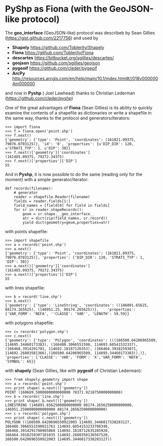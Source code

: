 PyShp as Fiona (with the GeoJSON-like protocol)
=================================================

The __geo_interface__ (GeoJSON-like) protocol was describeb by Sean Gillies (https://gist.github.com/2217756) and used by

* **Shapely** https://github.com/Toblerity/Shapely
* **Fiona**  https://github.com/Toblerity/Fiona
* **descartes** https://bitbucket.org/sgillies/descartes/
* **geojson** https://github.com/sgillies/geojson
* **pygeoif** https://github.com/cleder/pygeoif
* **ArcPy** http://resources.arcgis.com/en/help/main/10.1/index.html#//018v0000004m000000

and now in **Pyshp** ( Joel Lawhead) thanks to Christian Lederman (https://github.com/cleder/pyshp)  

One of the great advantages of **Fiona** (Sean Gillies) is its ability to quickly examine the contents of a shapefile as dictionaries or write a shapefile in the same way, thanks to the protocol and generators/iterators:

    >>> import fiona   
    >>> f = fiona.open('point.shp')  
    >>> f.next()  
    {'geometry': {'type': 'Point', 'coordinates': (161821.09375, 79076.0703125)}, 'id': '0', 'properties': {u'DIP_DIR': 120, u'STRATI_TYP': 1, u'DIP': 30}}
    >>> f.next()['geometry']['coordinates']  
    (161485.09375, 79272.34375)  
    >>> f.next()['properties']['DIP']  
    55  


And in **Pyshp**, it is now possible to do the same (reading only for the moment) with a simple generator/iterator:

    def records(filename):  
        # generator 
        reader = shapefile.Reader(filename)  
        fields = reader.fields[1:]  
        field_names = [field[0] for field in fields]  
        for sr in reader.shapeRecords():  
            geom = sr.shape.__geo_interface__  
            atr = dict(zip(field_names, sr.record))  
            yield dict(geometry=geom,properties=atr)    
        
with points shapefile: 

    >>> import shapefile
    >>> a = records('point.shp')
    >>> a.next()
    {'geometry': {'type': 'Point', 'coordinates': (161821.09375, 79076.0703125)}, 'properties': {'DIP_DIR': 120, 'STRATI_TYP': 1, 'DIP': 30}}
    >>> a.next()['geometry']['coordinates']
    (161485.09375, 79272.34375)
    >>> a.next()['properties']['DIP']
    55
    
with lines shapefile: 

    >>> b = record('line.shp')
    >>> b.next()
    {'geometry': {'type': 'LineString', 'coordinates': ((146891.65625, 88174.265625), (146951.25, 88174.265625))},    'properties': {'VAR_FORM': 'NEFA', ''CLASSE': 'VAR'', 'LENGTH': 59.59}}
    
with polygons shapefile:  

     
    >>> c= records('polygon.shp')
    >>> c.next()
    {'geometry': {'type': 'Polygon', 'coordinates': (((166500.64206965509, 114695.34460173383), (166480.3066551598, 114693.60541532337), (166468.3914291781, 114692.18187126353), (166464.39182593071, 114692.26803581366),(166500.64206965509, 114695.34460173383)),)}, 'properties': {'CLASSE': 'VAR', 'FORM': 'X','VAR_FORM': 'NEFA', 'SYMBOL': 65}}
    
with **shapely** (Sean Gillies, like with **pygeoif** of Christian Lederman):

    >>> from shapely.geometry import shape    
    >>> a = records('point.shp') 
    >>> print shape( a.next()['geometry'])
    POINT (160689.5000000000000000 78371.9218750000000000)
    >>> b = records('line.shp')
    >>> print shape( b.next()['geometry'])
    LINESTRING (146891.6562500000000000 88174.2656250000000000, 146951.2500000000000000 88174.2656250000000000)
    >>> c = records('polygon.shp')
    >>> print shape( c.next()['geometry'])
    POLYGON ((166500.6420696550922003 114695.3446017338283127, 166480.3066551598021761 114693.6054153233708348, 166468.3914291780965868 114692.1818712635285920, 166464.3918259307101835 114692.2680358136567520, 166500.6420696550922003 114695.3446017338283127))
